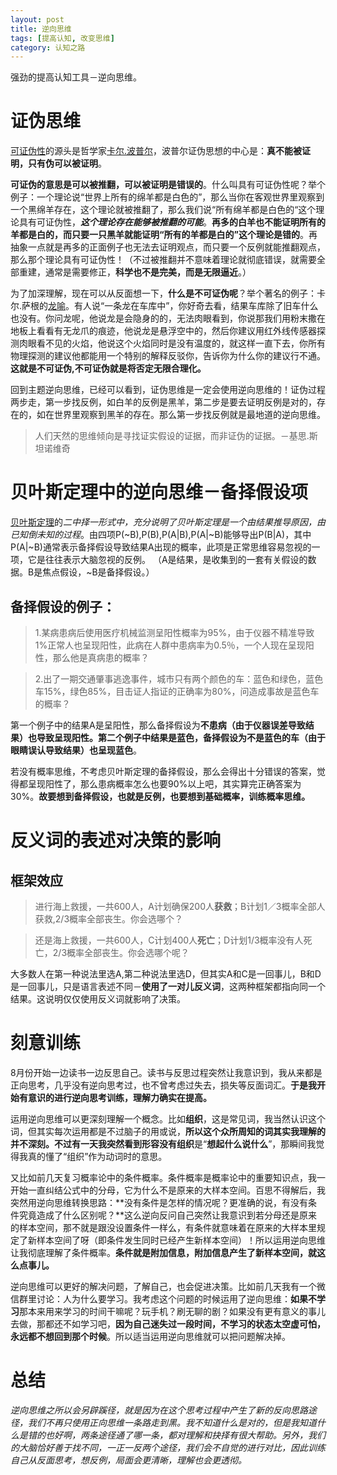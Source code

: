 ```yaml
---
layout: post
title: 逆向思维
tags: [提高认知, 改变思维]
category: 认知之路
---
```

强劲的提高认知工具－逆向思维。

# 证伪思维
[可证伪性](https://zh.wikipedia.org/wiki/%E5%8F%AF%E8%AF%81%E4%BC%AA%E6%80%A7)的源头是哲学家[卡尔.波普尔](https://zh.wikipedia.org/wiki/%E5%8D%A1%E5%B0%94%C2%B7%E6%B3%A2%E6%99%AE%E5%B0%94)，波普尔证伪思想的中心是：**真不能被证明，只有伪可以被证明**。

**可证伪的意思是可以被推翻，可以被证明是错误的**。什么叫具有可证伪性呢？举个例子：一个理论说“世界上所有的绵羊都是白色的”，那么当你在客观世界里观察到一个黑绵羊存在，这个理论就被推翻了，那么我们说“所有绵羊都是白色的“这个理论具有可证伪性，***这个理论存在能够被推翻的可能***。**再多的白羊也不能证明所有的羊都是白的，而只要一只黑羊就能证明“所有的羊都是白的”这个理论是错的**。再抽象一点就是再多的正面例子也无法去证明观点，而只要一个反例就能推翻观点，那么那个理论具有可证伪性！（不过被推翻并不意味着理论就彻底错误，就需要全部重建，通常是需要修正，**科学也不是完美，而是无限逼近**。）

为了加深理解，现在可以从反面想一下，**什么是不可证伪呢**？举个著名的例子：卡尔.萨根的[龙喻](https://www.douban.com/note/309830653/)。有人说“一条龙在车库中”，你好奇去看，结果车库除了旧车什么也没有。你问龙呢，他说龙是会隐身的的，无法肉眼看到，你说那我们用粉末撒在地板上看看有无龙爪的痕迹，他说龙是悬浮空中的，然后你建议用红外线传感器探测肉眼看不见的火焰，他说这个火焰同时是没有温度的，就这样一直下去，你所有物理探测的建议他都能用一个特别的解释反驳你，告诉你为什么你的建议行不通。**这就是不可证伪,不可证伪就是将否定无限合理化。**

回到主题逆向思维，已经可以看到，证伪思维是一定会使用逆向思维的！证伪过程两步走，第一步找反例，如白羊的反例是黑羊，第二步是要去证明反例是对的，存在的，如在世界里观察到黑羊的存在。那么第一步找反例就是最地道的逆向思维。

>  人们天然的思维倾向是寻找证实假设的证据，而非证伪的证据。－基思.斯坦诺维奇

# 贝叶斯定理中的逆向思维－备择假设项
[贝叶斯定理](https://zh.wikipedia.org/zh-cn/%E8%B4%9D%E5%8F%B6%E6%96%AF%E5%AE%9A%E7%90%86)的*二中择一形式中，充分说明了贝叶斯定理是一个由结果推导原因，由已知倒未知的过程*。由四项P(~B),P(B),P(A|B),P(A|~B)能够导出P(B|A)，其中P(A|~B)通常表示备择假设导致结果A出现的概率，此项是正常思维容易忽视的一项，它是往往表示大脑忽视的反例。 （A是结果，是收集到的一套有关假设的数据。B是焦点假设，~B是备择假设。）

## 备择假设的例子：

> 1.某病患病后使用医疗机械监测呈阳性概率为95%，由于仪器不精准导致1%正常人也呈现阳性，此病在人群中患病率为0.5％，一个人现在呈现阳性，那么他是真病患的概率？

> 2.出了一期交通肇事逃逸事件，城市只有两个颜色的车：蓝色和绿色，蓝色车15%，绿色85%，目击证人指证的正确率为80%，问造成事故是蓝色车的概率？

第一个例子中的结果A是呈阳性，那么备择假设为**不患病（由于仪器误差导致结果）也导致呈现阳性。**第二个例子中结果是蓝色，备择假设为**不是蓝色的车（由于眼睛误认导致结果）也呈现蓝色**。

若没有概率思维，不考虑贝叶斯定理的备择假设，那么会得出十分错误的答案，觉得都呈现阳性了，那么患病概率怎么也要90%以上吧，其实算完正确答案为30%。**故要想到备择假设，也就是反例，也要想到基础概率，训练概率思维。**
  
# 反义词的表述对决策的影响

## 框架效应
> 进行海上救援，一共600人，A计划确保200人**获救**；B计划1／3概率全部人获救,2/3概率全部丧生。你会选哪个？

> 还是海上救援，一共600人，C计划400人**死亡**；D计划1/3概率没有人死亡，2/3概率全部丧生。你会选哪个呢？

大多数人在第一种说法里选A,第二种说法里选D，但其实A和C是一回事儿，B和D是一回事儿，只是语言表述不同－**使用了一对儿反义词**，这两种框架都指向同一个结果。这说明仅仅使用反义词就影响了决策。

#  刻意训练

8月份开始一边读书一边反思自己。读书与反思过程突然让我意识到，我从来都是正向思考，几乎没有逆向思考过，也不曾考虑过失去，损失等反面词汇。**于是我开始有意识的进行逆向思考训练，理解力确实在提高。**

运用逆向思维可以更深刻理解一个概念。比如**组织**，这是常见词，我当然认识这个词，但其实每次运用都是不过脑子的用或说，**所以这个众所周知的词其实我理解的并不深刻。**不过有一天我突然看到**形容没有组织**是“**想起什么说什么**”，那瞬间我觉得我真的懂了“组织”作为动词时的意思。

又比如前几天复习概率论中的条件概率。条件概率是概率论中的重要知识点，我一开始一直纠结公式中的分母，它为什么不是原来的大样本空间。百思不得解后，我突然用逆向思维转换思路：**没有条件是怎样的情况呢？更准确的说，有没有条件究竟造成了什么区别呢？**这么逆向反问自己突然让我意识到若分母还是原来的样本空间，那不就是跟没设置条件一样么，有条件就意味着在原来的大样本里规定了新样本空间了呀（即条件发生同时已经产生新样本空间）！所以运用逆向思维让我彻底理解了条件概率。**条件就是附加信息，附加信息产生了新样本空间，就这么点事儿。**

逆向思维可以更好的解决问题，了解自己，也会促进决策。比如前几天我有一个微信群里讨论：人为什么要学习。我考虑这个问题的时候运用了逆向思维：**如果不学习**那本来用来学习的时间干嘛呢？玩手机？刷无聊的剧？如果没有更有意义的事儿去做，那都还不如学习吧，**因为自己迷失过一段时间，不学习的状态太空虚可怕，永远都不想回到那个时候**。所以适当运用逆向思维就可以把问题解决掉。
# 总结

*逆向思维之所以会另辟蹊径，就是因为在这个思考过程中产生了新的反向思路途径，我们不再只使用正向思维一条路走到黑。我不知道什么是对的，但是我知道什么是错的也好啊，两条途径通了哪一条，都对理解和抉择有很大帮助。另外，我们的大脑恰好善于找不同，一正一反两个途径，我们会不自觉的进行对比，因此训练自己从反面思考，想反例，局面会更清晰，理解也会更透彻。*

